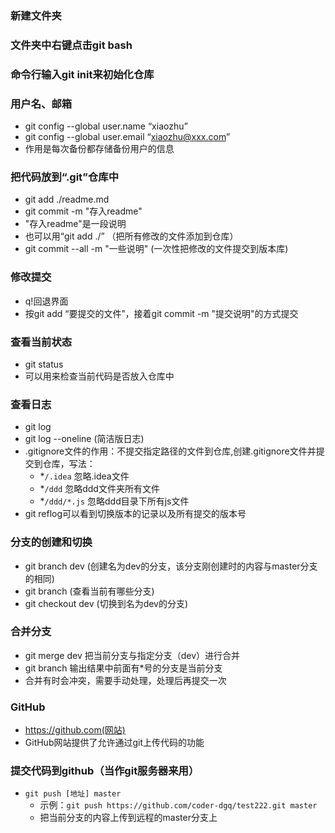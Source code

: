 ### 新建文件夹
### 文件夹中右键点击git bash
### 命令行输入git init来初始化仓库
### 用户名、邮箱
- git config --global user.name “xiaozhu”
- git config --global user.email “xiaozhu@xxx.com”
- 作用是每次备份都存储备份用户的信息
### 把代码放到“.git”仓库中
- git add ./readme.md
- git commit -m "存入readme"
- "存入readme"是一段说明
- 也可以用“git add ./” （把所有修改的文件添加到仓库）
- git commit --all -m "一些说明" (一次性把修改的文件提交到版本库)
### 修改提交
- q!回退界面
- 按git add “要提交的文件”，接着git commit -m "提交说明"的方式提交
### 查看当前状态
- git status
- 可以用来检查当前代码是否放入仓库中
### 查看日志
- git log
- git log --oneline (简洁版日志)
- .gitignore文件的作用：不提交指定路径的文件到仓库,创建.gitignore文件并提交到仓库，写法：
    + *`/.idea` 忽略.idea文件
    + *`/ddd` 忽略ddd文件夹所有文件
    + *`/ddd/*.js` 忽略ddd目录下所有js文件
- git reflog可以看到切换版本的记录以及所有提交的版本号
### 分支的创建和切换
- git branch dev (创建名为dev的分支，该分支刚创建时的内容与master分支的相同)
- git branch (查看当前有哪些分支)
- git checkout dev (切换到名为dev的分支)
### 合并分支
- git merge dev 把当前分支与指定分支（dev）进行合并
- git branch 输出结果中前面有*号的分支是当前分支
- 合并有时会冲突，需要手动处理，处理后再提交一次
### GitHub
- https://github.com(网站)
- GitHub网站提供了允许通过git上传代码的功能
### 提交代码到github（当作git服务器来用）
- `git push [地址] master`
    + 示例：`git push https://github.com/coder-dgq/test222.git master`
    + 把当前分支的内容上传到远程的master分支上







